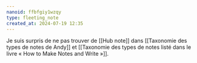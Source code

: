 ```yaml
---
nanoid: ffbfgiy1wzqy
type: fleeting_note
created_at: 2024-07-19 12:35
---
```

Je suis surpris de ne pas trouver de [[Hub note]] dans [[Taxonomie des types de notes de Andy]] et [[Taxonomie des types de notes listé dans le livre « How to Make Notes and Write »]].
